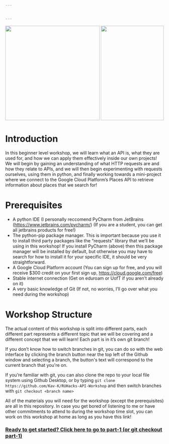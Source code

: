 ```yaml
---


---
```


<p align="center">
<img width="300px" height="300px" src="https://avatars1.githubusercontent.com/u/32022670?s=400&v=4">
<img width="200px" height="300px" src="https://res.cloudinary.com/devpost/image/fetch/s--KvBQDhLt--/c_limit,f_auto,fl_lossy,q_auto:eco,w_900/https://s3.amazonaws.com/logged-assets/trust-badge/2020/mlh-trust-badge-2020-white.svg">
 </p>
<h1 id="introduction">Introduction</h1>
<p>In this beginner level workshop, we will learn what an API is, what they are used for, and how we can apply them effectively inside our own projects! We will begin by gaining an understanding of what HTTP requests are and how they relate to APIs, and we will then begin experimenting with requests ourselves, using them in python, and finally working towards a mini-project where we connect to the Google Cloud Platform’s Places API to retrieve information about places that we search for!</p>
<h1 id="prerequisites">Prerequisites</h1>
<ul>
<li>A python IDE (I personally reccomend PyCharm from JetBrains (<a href="https://www.jetbrains.com/pycharm/">https://www.jetbrains.com/pycharm/</a>) (If you are a student, you can get all jetbrains products for free!)</li>
<li>The python-pip package manager. This is important because you use it to install third party packages like the “requests” library that we’ll be using in this workshop! If you install PyCharm (above) then this package manager will be installed by default, but otherwise you may have to search for how to install it for your specific IDE, it should be very straightforward.</li>
<li>A Google Cloud Platform account (You can sign up for free, and you will receive $300 credit on your first sign up, <a href="https://cloud.google.com/free">https://cloud.google.com/free</a>)</li>
<li>Stable internet connection (Get on eduroam or UofT if you aren’t already on it)</li>
<li>A very basic knowledge of Git (If not, no worries, I’ll go over what you need during the workshop)</li>
</ul>
<h1 id="workshop-structure">Workshop Structure</h1>
<p>The actual content of this workshop is split into different parts, each different part represents a different topic that we will be covering and a different concept that we will learn! Each part is in it’s own git branch!</p>
<p>If you don’t know how to switch branches in git, you can do so with the web interface by clicking the branch button near the top left of the Github window and selecting a branch, the button's text will correspond to the current branch that you're on.<br>

<p>If you’re familiar with git, you can also clone the repo to your local file system using Github Desktop, or by typing <code>git clone https://github.com/Kav-K/RUHacks-API-Workshop</code> and then switch branches with <code>git checkout &lt;branch name&gt;</code></p>
<p>All of the materials you will need for the workshop (except the prerequisites) are all in this repository. In case you get bored of listening to me or have other commitments to attend to during the workshop time slot, you can work on this workshop at home as long as you have this link!</p>

<a href="https://github.com/Kav-K/RUHacks-API-Workshop/tree/part-1"><h3>Ready to get started? Click here to go to part-1 (or git checkout part-1)</h3></a>
